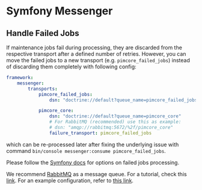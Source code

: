 # Symfony Messenger

## Handle Failed Jobs

If maintenance jobs fail during processing, they are discarded from the respective transport after a defined number of retries. 
However, you can move the failed jobs to a new transport (e.g. `pimcore_failed_jobs`) instead of discarding them completely with following config:
```yaml
framework:
    messenger:
        transports:
            pimcore_failed_jobs:
                dsn: "doctrine://default?queue_name=pimcore_failed_jobs&table_name=messenger_messages_pimcore_failed"

            pimcore_core:
                dsn: "doctrine://default?queue_name=pimcore_core"
                # For RabbitMQ (recommended) use this as example:
                # dsn: "amqp://rabbitmq:5672/%2f/pimcore_core"
                failure_transport: pimcore_failed_jobs
```
which can be re-processed later after fixing the underlying issue with command `bin/console messenger:consume pimcore_failed_jobs`.

Please follow the [Symfony docs](https://symfony.com/doc/current/messenger.html#saving-retrying-failed-messages) for options on failed jobs processing.

We recommend [RabbitMQ](https://www.rabbitmq.com/#getstarted) as a message queue. For a tutorial, check this [link](https://www.rabbitmq.com/tutorials/tutorial-one-php.html). For an example configuration, refer to [this link](https://github.com/pimcore/skeleton/blob/11.x/.docker/messenger.yaml).
